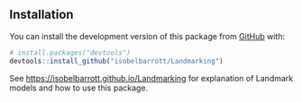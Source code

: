 
<!-- README.md is generated from README.Rmd. Please edit that file -->

## Installation

You can install the development version of this package from
[GitHub](https://github.com/) with:

``` r
# install.packages("devtools")
devtools::install_github("isobelbarrott/Landmarking")
```

See <https://isobelbarrott.github.io/Landmarking> for explanation of
Landmark models and how to use this package.
